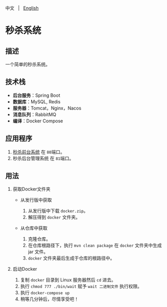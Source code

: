 中文 &nbsp; | &nbsp; [English](README.md)

# 秒杀系统

## 描述
一个简单的秒杀系统。

## 技术栈
+ **后台服务**：Spring Boot
+ **数据库**：MySQL, Redis
+ **服务器**：Tomcat，Nginx，Nacos
+ **消息队列**：RabbitMQ
+ **编译**：Docker Compose

## 应用程序
1. [秒杀前台系统](https://github.com/KillerJmc/seckill-system-web) 在 `80`端口。
2. 秒杀后台管理系统 在 `81`端口。

## 用法
1. 获取Docker文件夹
    + 从发行版中获取
        1. 从发行版中下载 `docker.zip`。
        2. 解压得到 `docker` 文件夹。

    + 从仓库中获取
        1. 克隆仓库。
        2. 在仓库根路径下，执行 `mvn clean package` 在 `docker` 文件夹中生成 jar 文件。
        3. `docker` 文件夹最后生成于仓库的根路径中。


2. 启动Docker
    1. 复制 `docker` 目录到 Linux 服务器然后 `cd` 进去。
    2. 执行 `chmod 777 ./bin/wait` 赋予 `wait 二进制文件` 执行权限。
    3. 执行 `docker-compose up`
    4. 稍等几分钟后，尽情享受吧！
